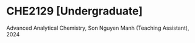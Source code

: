 # CHE2129 [Undergraduate]
 Advanced Analytical Chemistry, Son Nguyen Manh (Teaching Assistant), 2024
